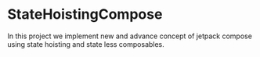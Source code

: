 # StateHoistingCompose
In this project we implement new and advance concept of jetpack compose using state hoisting and state less composables. 
